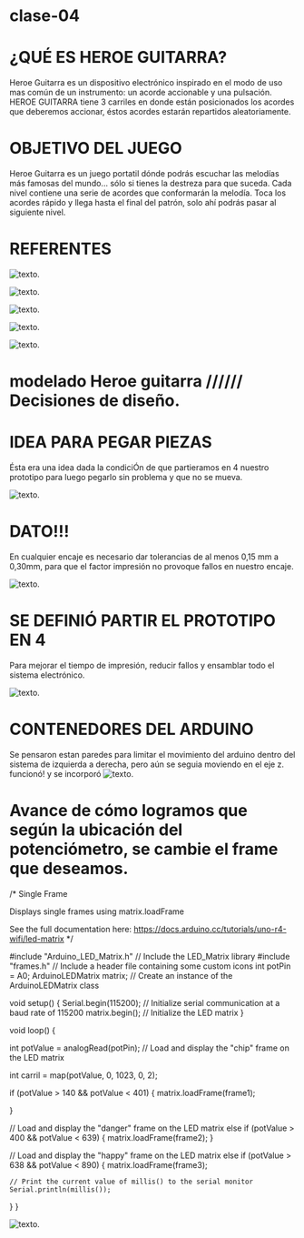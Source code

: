 # clase-04 

# ¿QUÉ ES HEROE GUITARRA?
Heroe Guitarra es un dispositivo electrónico inspirado en el modo de uso mas común de un instrumento: un acorde accionable y una pulsación. HEROE GUITARRA tiene 3 carriles en donde están posicionados los acordes que deberemos accionar, éstos acordes estarán repartidos aleatoriamente.

# OBJETIVO DEL JUEGO
Heroe Guitarra es un juego portatil dónde podrás escuchar las melodías más famosas del mundo... sólo si tienes la destreza para que suceda.
Cada nivel contiene una serie de acordes que conformarán la melodía. Toca los acordes rápido y llega hasta el final del patrón, solo ahí podrás pasar al siguiente nivel.


# REFERENTES
![texto](./guitarhero.jpg).

![texto](./pianotiles.jpg).

![texto](./controlguitarhero.jpg).

![texto](./controlguitarhero.jpg).

![texto](./GAMEBOY.jpg).

# modelado Heroe guitarra  ////// Decisiones de diseño.


# IDEA PARA PEGAR PIEZAS
Ésta era una idea dada la condiciÓn de que partieramos en 4 nuestro prototipo para luego pegarlo sin problema y que no se mueva.

![texto](./INTENTODEENCAJE.jpg).

# DATO!!!  
En cualquier encaje es necesario dar tolerancias de al menos 0,15 mm a 0,30mm, para que el factor impresión no provoque fallos en nuestro encaje.

![texto](./rectificandotolerancias.jpg).

# SE DEFINIÓ PARTIR EL PROTOTIPO EN 4
Para mejorar el tiempo de impresión, reducir fallos y ensamblar todo el sistema electrónico.

![texto](./PARTICIONEN4.jpg).

# CONTENEDORES DEL ARDUINO
Se pensaron estan paredes para limitar el movimiento del arduino dentro del sistema de izquierda a derecha, pero aún se seguia moviendo en el eje z. funcionó! y se incorporó
![texto](./limitesparaarduino.jpg).

 # Avance de cómo logramos que según la ubicación del potenciómetro, se cambie el frame que deseamos.
 
/*
  Single Frame
  
  Displays single frames using matrix.loadFrame
  
  See the full documentation here:
  https://docs.arduino.cc/tutorials/uno-r4-wifi/led-matrix
*/

#include "Arduino_LED_Matrix.h"  // Include the LED_Matrix library
#include "frames.h"              // Include a header file containing some custom icons
int potPin = A0;
ArduinoLEDMatrix matrix;  // Create an instance of the ArduinoLEDMatrix class

void setup() {
  Serial.begin(115200);  // Initialize serial communication at a baud rate of 115200
  matrix.begin();        // Initialize the LED matrix
}

void loop() {

  int potValue = analogRead(potPin);
  // Load and display the "chip" frame on the LED matrix

  int carril = map(potValue, 0, 1023, 0, 2);

  if (potValue > 140 && potValue < 401) {
    matrix.loadFrame(frame1);

  }

  // Load and display the "danger" frame on the LED matrix
  else if (potValue > 400 && potValue < 639) {
    matrix.loadFrame(frame2);
  }

  // Load and display the "happy" frame on the LED matrix
  else if (potValue > 638 && potValue < 890) {
    matrix.loadFrame(frame3);

    // Print the current value of millis() to the serial monitor
    Serial.println(millis());
  }
}


![texto](./slider.jpg).


